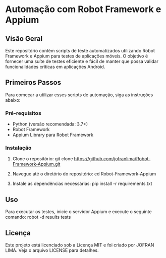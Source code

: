 # Automação com Robot Framework e Appium

## Visão Geral
Este repositório contém scripts de teste automatizados utilizando Robot Framework e Appium para testes de aplicações móveis. O objetivo é fornecer uma suíte de testes eficiente e fácil de manter que possa validar funcionalidades críticas em aplicações Android.

## Primeiros Passos
Para começar a utilizar esses scripts de automação, siga as instruções abaixo:

### Pré-requisitos
- Python (versão recomendada: 3.7+)
- Robot Framework
- Appium Library para Robot Framework

### Instalação
1. Clone o repositório:
git clone https://github.com/jofranlima/Robot-Framework-Appium.git

2. Navegue até o diretório do repositório:
cd Robot-Framework-Appium

3. Instale as dependências necessárias:
pip install -r requirements.txt


## Uso
Para executar os testes, inicie o servidor Appium e execute o seguinte comando:
robot -d results tests

## Licença
Este projeto está licenciado sob a Licença MIT e foi criado por JOFRAN LIMA. Veja o arquivo LICENSE para detalhes.
